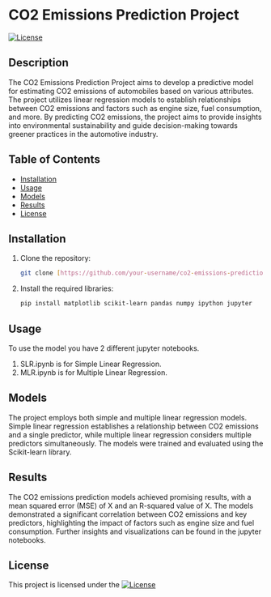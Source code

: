 # CO2 Emissions Prediction Project

[![License](https://img.shields.io/badge/license-MIT-blue.svg)](LICENSE)

## Description

The CO2 Emissions Prediction Project aims to develop a predictive model for estimating CO2 emissions of automobiles based on various attributes. The project utilizes linear regression models to establish relationships between CO2 emissions and factors such as engine size, fuel consumption, and more. By predicting CO2 emissions, the project aims to provide insights into environmental sustainability and guide decision-making towards greener practices in the automotive industry.

## Table of Contents

- [Installation](#installation)
- [Usage](#usage)
- [Models](#models)
- [Results](#results)
- [License](#license)

## Installation

1. Clone the repository:

   ```bash
   git clone [https://github.com/your-username/co2-emissions-prediction.git](https://github.com/justA-Noobdev/CO2-emissions-using-Liner-Regression.git)
   ```
2. Install the required libraries:
   ```bash
   pip install matplotlib scikit-learn pandas numpy ipython jupyter
   ```

## Usage

To use the model you have 2 different jupyter notebooks.

1. SLR.ipynb is for Simple Linear Regression.
2. MLR.ipynb is for Multiple Linear Regression.

## Models

The project employs both simple and multiple linear regression models. Simple linear regression establishes a relationship between CO2 emissions and a single predictor, while multiple linear regression considers multiple predictors simultaneously. The models were trained and evaluated using the Scikit-learn library.

## Results

The CO2 emissions prediction models achieved promising results, with a mean squared error (MSE) of X and an R-squared value of X. The models demonstrated a significant correlation between CO2 emissions and key predictors, highlighting the impact of factors such as engine size and fuel consumption. Further insights and visualizations can be found in the jupyter notebooks.

## License

This project is licensed under the [![License](https://img.shields.io/badge/license-MIT-blue.svg)](LICENSE)
